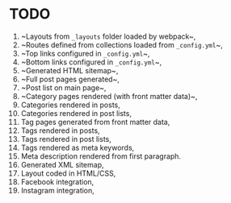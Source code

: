 # TODO

1. ~Layouts from `_layouts` folder loaded by webpack~,
1. ~Routes defined from collections loaded from `_config.yml`~,
1. ~Top links configured in `_config.yml`~,
1. ~Bottom links configured in `_config.yml`~,
1. ~Generated HTML sitemap~,
1. ~Full post pages generated~,
1. ~Post list on main page~,
1. ~Category pages rendered (with front matter data)~,
1. Categories rendered in posts,
1. Categories rendered in post lists,
1. Tag pages generated from front matter data,
1. Tags rendered in posts,
1. Tags rendered in post lists,
1. Tags rendered as meta keywords,
1. Meta description rendered from first paragraph.
1. Generated XML sitemap,
1. Layout coded in HTML/CSS,
1. Facebook integration,
1. Instagram integration,

